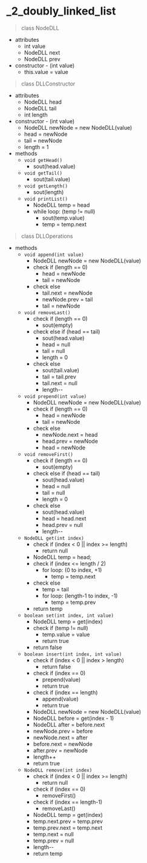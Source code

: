 # _2_doubly_linked_list

> class NodeDLL

- attributes
  - int value
  - NodeDLL next
  - NodeDLL prev
- constructor - (int value)
  - this.value = value

> class DLLConstructor

- attributes
  - NodeDLL head
  - NodeDLL tail
  - int length
- constructor - (int value)
  - NodeDLL newNode = new NodeDLL(value)
  - head = newNode
  - tail = newNode
  - length = 1
- methods
  - `void getHead()`
    - sout(head.value)
  - `void getTail()`
    - sout(tail.value)
  - `void getLength()`
    - sout(length)
  - `void printList()`
    - NodeDLL temp = head
    - while loop: (temp != null)
      - sout(temp.value)
      - temp = temp.next

> class DLLOperations

- methods
  - `void append(int value)`
    - NodeDLL newNode = new NodeDLL(value)
    - check if (length == 0)
      - head = newNode
      - tail = newNode
    - check else 
      - tail.next = newNode
      - newNode.prev = tail
      - tail = newNode
  - `void removeLast()`
    - check if (length == 0)
      - sout(empty)
    - check else if (head == tail)
      - sout(head.value)
      - head = null
      - tail = null
      - length = 0
    - check else
      - sout(tail.value)
      - tail = tail.prev
      - tail.next = null
      - length--
  - `void prepend(int value)`
    - NodeDLL newNode = new NodeDLL(value)
    - check if (length == 0)
      - head = newNode
      - tail = newNode
    - check else
      - newNode.next = head
      - head.prev = newNode
      - head = newNode
  - `void removeFirst()`
    - check if (length == 0)
      - sout(empty)
    - check else if (head == tail)
      - sout(head.value)
      - head = null
      - tail = null
      - length = 0
    - check else
      - sout(head.value)
      - head = head.next
      - head.prev = null
      - length--
  - `NodeDLL get(int index)`
    - check if (index < 0 || index >= length)
      - return null
    - NodeDLL temp = head;
    - check if (index <= length / 2)
      - for loop: (0 to index, +1)
        - temp = temp.next
    - check else
      - temp = tail
      - for loop: (length-1 to index, -1)
        - temp = temp.prev
    - return temp
  - `boolean set(int index, int value)`
    - NodeDLL temp = get(index)
    - check if (temp != null)
      - temp.value = value
      - return true
    - return false
  - `boolean insert(int index, int value)`
    - check if (index < 0 || index > length)
      - return false
    - check if (index == 0)
      - prepend(value)
      - return true
    - check if (index == length)
      - append(value)
      - return true
    - NodeDLL newNode = new NodeDLL(value)
    - NodeDLL before = get(index - 1)
    - NodeDLL after = before.next
    - newNode.prev = before
    - newNode.next = after
    - before.next = newNode
    - after.prev = newNode
    - length++
    - return true
  - `NodeDLL remove(int index)`
    - check if (index < 0 || index >= length)
      - return null
    - check if (index == 0)
      - removeFirst()
    - check if (index == length-1)
      - removeLast()
    - NodeDLL temp = get(index)
    - temp.next.prev = temp.prev
    - temp.prev.next = temp.next
    - temp.next = null
    - temp.prev = null
    - length--
    - return temp